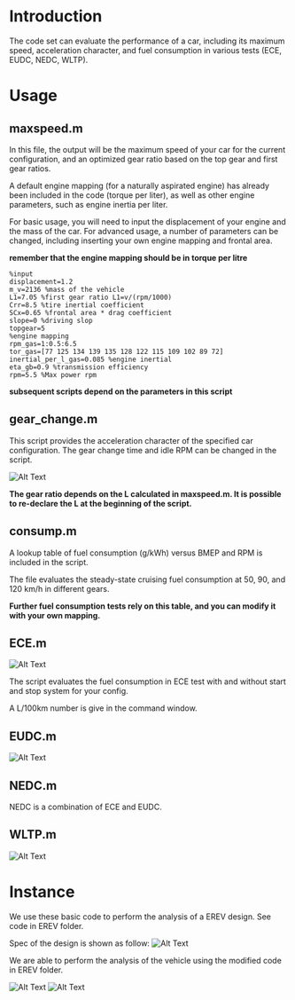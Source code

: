 # Introduction
The code set can evaluate the performance of a car, including its maximum speed, acceleration character, and fuel consumption in various tests (ECE, EUDC, NEDC, WLTP).

# Usage
## maxspeed.m

In this file, the output will be the maximum speed of your car for the current configuration, and an optimized gear ratio based on the top gear and first gear ratios.

A default engine mapping (for a naturally aspirated engine) has already been included in the code (torque per liter), as well as other engine parameters, such as engine inertia per liter.

For basic usage, you will need to input the displacement of your engine and the mass of the car. For advanced usage, a number of parameters can be changed, including inserting your own engine mapping and frontal area.

**remember that the engine mapping should be in torque per litre**

```
%input
displacement=1.2 
m_v=2136 %mass of the vehicle
L1=7.05 %first gear ratio L1=v/(rpm/1000)
Crr=8.5 %tire inertial coefficient
SCx=0.65 %frontal area * drag coefficient
slope=0 %driving slop
topgear=5
%engine mapping
rpm_gas=1:0.5:6.5
tor_gas=[77	125	134	139	135	128	122	115	109	102	89 72]
inertial_per_l_gas=0.085 %engine inertial
eta_gb=0.9 %transmission efficiency
rpm=5.5 %Max power rpm
```
**subsequent scripts depend on the parameters in this script**

## gear_change.m

This script provides the acceleration character of the specified car configuration. The gear change time and idle RPM can be changed in the script.


![Alt Text](https://github.com/tomzhu0225/vehicle-performance-simulation-via-matlab/blob/master/pics/accelaration.png)

**The gear ratio depends on the L calculated in maxspeed.m. It is possible to re-declare the L at the beginning of the script.**

## consump.m
A lookup table of fuel consumption (g/kWh) versus BMEP and RPM is included in the script.

The file evaluates the steady-state cruising fuel consumption at 50, 90, and 120 km/h in different gears.

**Further fuel consumption tests rely on this table, and you can modify it with your own mapping.**

## ECE.m
![Alt Text](https://github.com/tomzhu0225/vehicle-performance-simulation-via-matlab/blob/master/pics/ECE_SS.png)

The script evaluates the fuel consumption in ECE test with and without start and stop system for your config.

A L/100km number is give in the command window.

## EUDC.m

![Alt Text](https://github.com/tomzhu0225/vehicle-performance-simulation-via-matlab/blob/master/pics/EUDC_SS.png)

## NEDC.m

NEDC is a combination of ECE and EUDC.

## WLTP.m

![Alt Text](https://github.com/tomzhu0225/vehicle-performance-simulation-via-matlab/blob/master/pics/WLTP.png)

# Instance

We use these basic code to perform the analysis of a EREV design. See code in EREV folder.

Spec of the design is shown as follow:
![Alt Text](https://github.com/tomzhu0225/vehicle-performance-simulation-via-matlab/blob/master/pics/spec.png)

We are able to perform the analysis of the vehicle using the modified code in EREV folder.

![Alt Text](https://github.com/tomzhu0225/vehicle-performance-simulation-via-matlab/blob/master/pics/EREV_acce.png)
![Alt Text](https://github.com/tomzhu0225/vehicle-performance-simulation-via-matlab/blob/master/pics/power_drain_mode.png)
